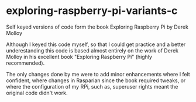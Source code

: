 # exploring-raspberry-pi-variants-c
Self keyed versions of code form the book Exploring Raspberry Pi by Derek Molloy

Although I keyed this code myself, so that I could get practice and a better underestanding
this code is based almost entirely on the work of Derek Molloy in his excellent book
"Exploring Raspberry Pi" (highly recommended).

The only changes done by me were to add minor enhancements where I felt confident, 
where changes in Rasparian since the book required tweaks, 
or where the configuration of my RPi, such as, superuser rights meant the original
code didn't work.
